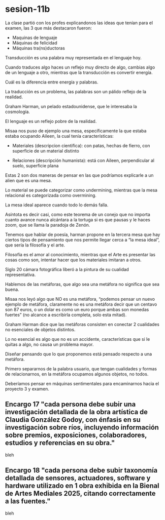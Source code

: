# sesion-11b

La clase partió con los profes explicandonos las ideas que tenían para el examen, las 3 que más destacaron fueron:  

- Maquinas de lenguaje  
- Máquinas de felicidad  
- Máquinas tra(ns)ductoras  

Transducción es una palabra muy representada en el lenguaje hoy.

Cuando traduces algo haces un reflejo muy directo de algo, cambias algo de un lenguaje a otro, mientras que la transducción es convertir energía.

Cuál es la diferencia entre energía y palabras.

La traducción es un problema, las palabras son un pálido reflejo de la realidad.

Graham Harman, un pelado estadounidense, que le interesaba la cosmología.

El lenguaje es un reflejo pobre de la realidad.

Misaa nos puso de ejemplo una mesa, específicamente la que estaba estaba ocupando Aileen, la cual tenía características:  

- Materiales (descripcion cientifica): con patas, hechas de fierro, con superficie de un material distinto

- Relaciones (descripción humanista): está con Aileen, perpendicular al suelo, superficie plana

Estas 2 son dos maneras de pensar en las que podríamos explicarle a un alien que es una mesa.

Lo material se puede categorizar como undermining, mientras que la mesa relacional es categorizada como overmining.

La mesa ideal aparece cuando todo lo demás falla.

Asíntota es decir casi, como este teorema de un conejo que no importa cuanto avance nunca alcántara a la tortuga si es que pausas y le haces zoom, que se llama la paradoja de Zenón.

Tenemos que hablar de poesía, harman propone en la tercera mesa que hay ciertos tipos de pensamiento que nos permite llegar cerca a “la mesa ideal”, que sería la filosofía y el arte.

Filosofía es el amor al conocimiento, mientras que el Arte es presentar las cosas como son, intentar hacer que los materiales imitaran a otros.

Siglo 20 cámara fotográfica liberó a la pintura de su cualidad representativa.

Hablemos de las metáforas, que algo sea una metáfora no significa que sea buena.

Misaa nos leyó algo que NO es una metáfora, “podemos pensar un nuevo ejemplo de metáfora, claramente no es una metáfora decir que un centavo son 87 euros, o un dolar es como un euro porque ambas son monedas fuertes” (no alcance a escribirla completa, solo esta mitad).

Graham Harman dice que las metáforas consisten en conectar 2 cualidades no esenciales de objetos distintos.

Lo no esencial es algo que no es un accidente, características que si le quitas a algo, no causa un problema mayor.

Diseñar pensando que lo que proponemos está pensado respecto a una metáfora.

Primero separarnos de la palabra usuario, que tengan cualidades y formas de relacionarnos, en la metáfora ocupamos algunos objetos, no todos.

Deberíamos pensar en máquinas sentimentales para encaminarnos hacia el proyecto 3 y examen.

## Encargo 17 "cada persona debe subir una investigación detallada de la obra artística de Claudia González Godoy, con énfasis en su investigación sobre ríos, incluyendo información sobre premios, exposiciones, colaboradores, estudios y referencias en su obra."

bleh

## Encargo 18 "cada persona debe subir taxonomía detallada de sensores, actuadores, software y hardware utilizado en 1 obra exhibida en la Bienal de Artes Mediales 2025, citando correctamente a las fuentes."

bleh
